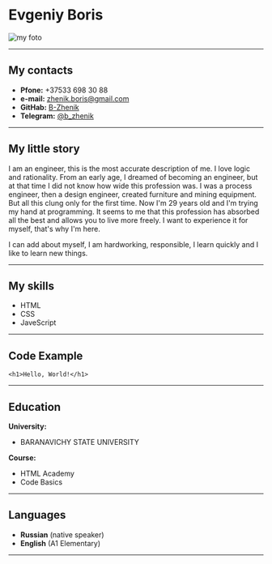 # Evgeniy Boris 

![my foto](foto.jpg)

***

## My contacts

* **Pfone:** +37533 698 30 88
* **e-mail:** zhenik.boris@gmail.com
* **GitHab:** [B-Zhenik](https://github.com/B-Zhenik)
* **Telegram:** [@b_zhenik](https://t.me/b_zhenik)

***

## My little story

I am an engineer, this is the most accurate description of me. I love logic and rationality. From an early age, I dreamed of becoming an engineer, but at that time I did not know how wide this profession was. I was a process engineer, then a design engineer, created furniture and mining equipment. But all this clung only for the first time. Now I'm 29 years old and I'm trying my hand at programming. It seems to me that this profession has absorbed all the best and allows you to live more freely. I want to experience it for myself, that's why I'm here.

I can add about myself, I am hardworking, responsible, I learn quickly and I like to learn new things.

***

## My skills

* HTML
* CSS
* JaveScript

***

## Code Example

```
<h1>Hello, World!</h1>
```

***

## Education

**University:**
* BARANAVICHY STATE UNIVERSITY


**Course:**
* HTML Academy 
* Code Basics

***

## Languages
* **Russian** (native speaker)
* **English** (A1 Elementary)

***